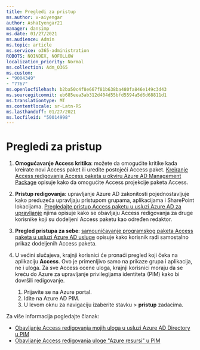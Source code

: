 ```yaml
---
title: Pregledi za pristup
ms.author: v-aiyengar
author: AshaIyengar21
manager: dansimp
ms.date: 01/27/2021
ms.audience: Admin
ms.topic: article
ms.service: o365-administration
ROBOTS: NOINDEX, NOFOLLOW
localization_priority: Normal
ms.collection: Adm_O365
ms.custom:
- "9004349"
- "7767"
ms.openlocfilehash: b2ba50c4f8e667f81b638ba480fa846e149c3d43
ms.sourcegitcommit: eb685eea3ab312d404d55bfd5594a5d6d68811d1
ms.translationtype: MT
ms.contentlocale: sr-Latn-RS
ms.lasthandoff: 01/27/2021
ms.locfileid: "50014998"
---
```

# <a name="access-reviews"></a>Pregledi za pristup

1. **Omogućavanje Access kritika**: možete da omogućite kritike kada kreirate novi Access paket ili uredite postojeći Access paket. [Kreiranje Access redigovanja Access paketa u okviru Azure AD Management Package](https://docs.microsoft.com/azure/active-directory/governance/entitlement-management-access-reviews-create) opisuje kako da omogućite Access projekcije paketa Access.

1. **Pristup redigovanja**: upravljanje Azure AD zakonitosti pojednostavljuje kako preduzeća upravljaju pristupom grupama, aplikacijama i SharePoint lokacijama. [Pregledajte pristup Access paketu u usluzi Azure AD za upravljanje](https://docs.microsoft.com/azure/active-directory/governance/entitlement-management-access-reviews-create) njima opisuje kako se obavljaju Access redigovanja za druge korisnike koji su dodeljeni Access paketu kao određen redaktor.

1. **Pregled pristupa za sebe**: [samouničavanje programskog paketa Access paketa u usluzi Azure AD usluge](https://docs.microsoft.com/azure/active-directory/governance/entitlement-management-access-reviews-self-review) opisuje kako korisnik radi samostalno prikaz dodeljenih Access paketa.

1. U većini slučajeva, krajnji korisnici će pronaći pregled koji čeka na aplikaciju **Access**. Ovo je primenljivo samo na prikaze grupa i aplikacija, ne i uloga. Za sve Access ocene uloga, krajnji korisnici moraju da se kreću do Azure za upravljanje privilegijama identiteta (PIM) kako bi dovršili redigovanje.

    1. Prijavite se na Azure portal.
    2. Idite na Azure AD PIM.
    3. U levom oknu za navigaciju izaberite stavku   >  **pristup** zadacima.
    
Za više informacija pogledajte članak:

- [Obavljanje Access redigovanja mojih uloga u usluzi Azure AD Directory u PIM ](https://docs.microsoft.com/azure/active-directory/privileged-identity-management/pim-how-to-perform-security-review/)
- [Obavljanje Access redigovanja uloge "Azure resursi" u PIM](https://docs.microsoft.com/azure/active-directory/privileged-identity-management/pim-resource-roles-perform-access-review/)